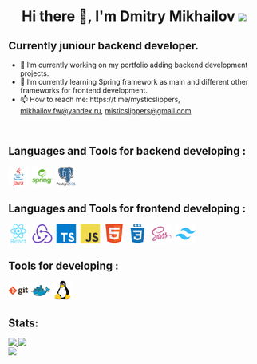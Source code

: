 <h1 align="center">Hi there 👋, I'm Dmitry Mikhailov <img src="https://media.giphy.com/media/v1.Y2lkPTc5MGI3NjExajBsZHRqNGQza295bWE1aXFjNXpuYXFkc2ZrN3drMjc0ZnE3MWQ5NyZlcD12MV9pbnRlcm5hbF9naWZfYnlfaWQmY3Q9Zw/PTBVMsYIOB0SBP4MVe/giphy-downsized.gif" width="100"/>
</h1>
<h2>Currently juniour backend developer.</h2>
<ul>
  <li>🔭 I’m currently working on my portfolio adding backend development projects.</li>
  <li>🌱 I’m currently learning Spring framework as main and different other frameworks for frontend development.</li>
  <li>📫 How to reach me: https://t.me/mysticslippers, <a href="mailto:mikhailov.fw@yandex.ru">mikhailov.fw@yandex.ru</a>, <a href="mailto:misticslippers@gmail.com">misticslippers@gmail.com</a>
</ul>
<img src="https://komarev.com/ghpvc/?username=mysticslippers&style=flat-square&color=blue" alt=""/>
<h2>Languages and Tools for backend developing :</h2>
<div>
  <img src="https://github.com/devicons/devicon/blob/master/icons/java/java-original-wordmark.svg" title="Java" alt="Java" width="40" height="40"/>&nbsp;
  <img src="https://github.com/devicons/devicon/blob/master/icons/spring/spring-original-wordmark.svg" title="Spring" alt="Spring" width="40" height="40"/>&nbsp;
  <img src="https://github.com/devicons/devicon/blob/master/icons/postgresql/postgresql-original-wordmark.svg" title="PostgreSQL"  alt="PostgreSQL" width="40" height="40"/>&nbsp;
</div>
<h2>Languages and Tools for frontend developing :</h2>
<div>
  <img src="https://github.com/devicons/devicon/blob/master/icons/react/react-original-wordmark.svg" title="React" alt="React" width="40" height="40"/>&nbsp;
  <img src="https://github.com/devicons/devicon/blob/master/icons/redux/redux-original.svg" title="Redux" alt="Redux " width="40" height="40"/>&nbsp;
  <img src="https://github.com/devicons/devicon/blob/master/icons/typescript/typescript-original.svg" title="TypeScript" alt="TypeScript" width="40" height="40"/>&nbsp;
  <img src="https://github.com/devicons/devicon/blob/master/icons/javascript/javascript-original.svg" title="JavaScript" alt="JavaScript" width="40" height="40"/>&nbsp;
  <img src="https://github.com/devicons/devicon/blob/master/icons/html5/html5-original.svg" title="HTML5" alt="HTML" width="40" height="40"/>&nbsp;
  <img src="https://github.com/devicons/devicon/blob/master/icons/css3/css3-plain-wordmark.svg"  title="CSS3" alt="CSS" width="40" height="40"/>&nbsp;
  <img src="https://github.com/devicons/devicon/blob/master/icons/sass/sass-original.svg"  title="SASS" alt="SASS" width="40" height="40"/>&nbsp;
  <img src="https://github.com/devicons/devicon/blob/master/icons/tailwindcss/tailwindcss-original.svg"  title="Tailwind" alt="Tailwind" width="40" height="40"/>&nbsp;
</div>
<h2>Tools for developing :</h2>
<div>
  <img src="https://github.com/devicons/devicon/blob/master/icons/git/git-original-wordmark.svg" title="Git" **alt="Git" width="40" height="40"/>
  <img src="https://github.com/devicons/devicon/blob/master/icons/docker/docker-original.svg" title="Docker" **alt="Docker" width="40" height="40"/>
  <img src="https://github.com/devicons/devicon/blob/master/icons/linux/linux-original.svg" title="Linux" **alt="Linux" width="40" height="40"/>
</div>
<h2>Stats: </h2>
<div>
  <a href="https://github.com/anuraghazra/github-readme-stats">
    <img src="https://github-readme-stats.vercel.app/api/top-langs/?username=mysticslippers&layout=compact" />
  </a>
  <a href="https://github.com/JacobLinCool/LeetCode-Stats-Card">
    <img src="https://leetcard.jacoblin.cool/mysticslippers?theme=dark&font=Carme" />
  </a>
</div>
<div></div>
<div>
  <a href="https://www.codewars.com/users/mysticslippers">
    <img src="https://www.codewars.com/users/mysticslippers/badges/large" />
  </a>
</div>
